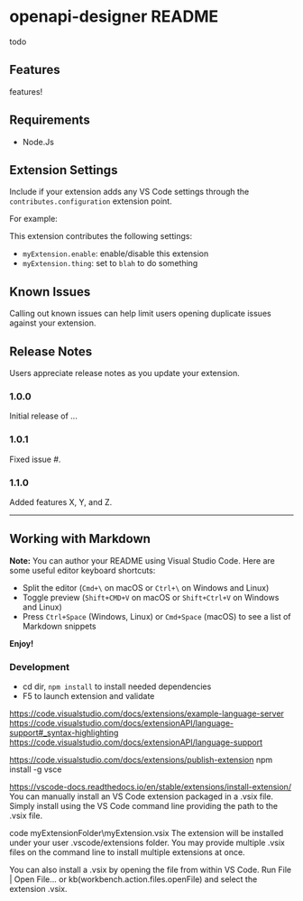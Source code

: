 # openapi-designer README
 todo

## Features

features!

## Requirements

- Node.Js

## Extension Settings

Include if your extension adds any VS Code settings through the `contributes.configuration` extension point.

For example:

This extension contributes the following settings:

* `myExtension.enable`: enable/disable this extension
* `myExtension.thing`: set to `blah` to do something

## Known Issues

Calling out known issues can help limit users opening duplicate issues against your extension.

## Release Notes

Users appreciate release notes as you update your extension.

### 1.0.0

Initial release of ...

### 1.0.1

Fixed issue #.

### 1.1.0

Added features X, Y, and Z.

-----------------------------------------------------------------------------------------------------------

## Working with Markdown

**Note:** You can author your README using Visual Studio Code.  Here are some useful editor keyboard shortcuts:

* Split the editor (`Cmd+\` on macOS or `Ctrl+\` on Windows and Linux)
* Toggle preview (`Shift+CMD+V` on macOS or `Shift+Ctrl+V` on Windows and Linux)
* Press `Ctrl+Space` (Windows, Linux) or `Cmd+Space` (macOS) to see a list of Markdown snippets

**Enjoy!**

### Development
* cd dir, `npm install` to install needed dependencies
* F5 to launch extension and validate

https://code.visualstudio.com/docs/extensions/example-language-server
https://code.visualstudio.com/docs/extensionAPI/language-support#_syntax-highlighting
https://code.visualstudio.com/docs/extensionAPI/language-support


https://code.visualstudio.com/docs/extensions/publish-extension
npm install -g vsce

https://vscode-docs.readthedocs.io/en/stable/extensions/install-extension/
You can manually install an VS Code extension packaged in a .vsix file. Simply install using the VS Code command line providing the path to the .vsix file.

code myExtensionFolder\myExtension.vsix
The extension will be installed under your user .vscode/extensions folder. You may provide multiple  .vsix files on the command line to install multiple extensions at once.

You can also install a .vsix by opening the file from within VS Code. Run File | Open File... or  kb(workbench.action.files.openFile) and select the extension .vsix.